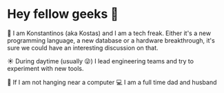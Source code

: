 # Hey fellow geeks :wave:

:slightly_smiling_face: I am Konstantinos (aka Kostas) and I am a tech freak. Either it's a new programming language, a new database or a hardware breakthrough, it's sure we could have an interesting discussion on that.

:sunny: During daytime (usually :stuck_out_tongue_winking_eye:) I lead engineering teams and try to experiment with new tools.

:first_quarter_moon_with_face: If I am not hanging near a computer :computer: I am a full time dad and husband 
